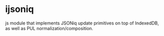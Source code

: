 ijsoniq
=======

js module that implements JSONiq update primitives on top of IndexedDB, as well as PUL normalization/composition.
